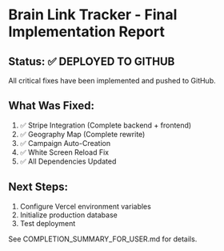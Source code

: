 # Brain Link Tracker - Final Implementation Report

## Status: ✅ DEPLOYED TO GITHUB

All critical fixes have been implemented and pushed to GitHub.

## What Was Fixed:
1. ✅ Stripe Integration (Complete backend + frontend)
2. ✅ Geography Map (Complete rewrite)
3. ✅ Campaign Auto-Creation
4. ✅ White Screen Reload Fix
5. ✅ All Dependencies Updated

## Next Steps:
1. Configure Vercel environment variables
2. Initialize production database
3. Test deployment

See COMPLETION_SUMMARY_FOR_USER.md for details.
